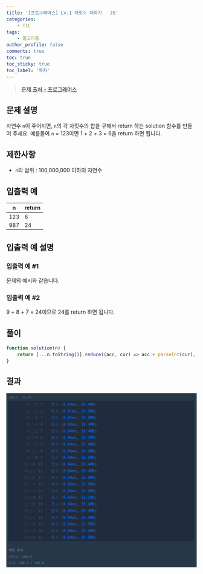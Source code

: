 ```yaml
---
title: '[프로그래머스] Lv.1 자릿수 더하기 - JS'
categories:
    - TIL
tags:
    - 알고리즘
author_profile: false
comments: true
toc: true
toc_sticky: true
toc_label: '목차'
---
```


>[문제 출처 - 프로그래머스](https://school.programmers.co.kr/learn/courses/30/lessons/12931)

## 문제 설명
자연수 `n`이 주어지면, `n`의 각 자릿수의 합을 구해서 return 하는 solution 함수를 만들어 주세요.
예를들어 `n` = 123이면 1 + 2 + 3 = 6을 return 하면 됩니다.

## 제한사항
* `n`의 범위 : 100,000,000 이하의 자연수

## 입출력 예

| n   | return |
|-----|--------|
| 123 | 6      |
| 987 | 24     |

## 입출력 예 설명
### 입출력 예 #1
문제의 예시와 같습니다.

### 입출력 예 #2
9 + 8 + 7 = 24이므로 24를 return 하면 됩니다.

## 풀이
```javascript
function solution(n) {
    return [...n.toString()].reduce((acc, cur) => acc + parseInt(cur), 0);
}
```

## 결과
![result](/assets/images/2023/08-21/algorithm-2-result.png)